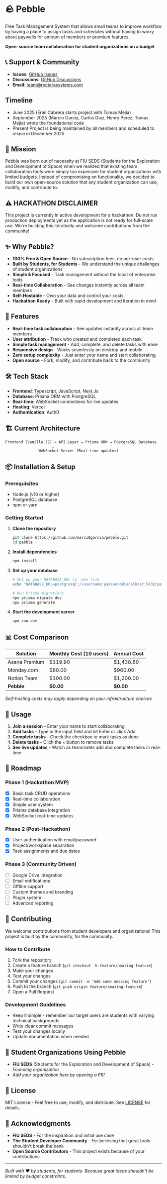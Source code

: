 # 🪨 Pebble
Free Task Management System that allows small teams to improve workflow by having a place to assign tasks and schedules without having to worry about paywalls for amount of members or premium features.

**Open-source team collaboration for student organizations on a budget**


## 📞 Support & Community

- **Issues**: [GitHub Issues](https://github.com/pebble/issues)
- **Discussions**: [GitHub Discussions](https://github.com/pebble/discussions)
- **Email**: team@rocterasystems.com

## Timeline
- June 2025 (Eriel Cabrera starts project with Tomas Mejia)
- September 2025 (Marcio Garcia, Carlos Diaz, Henry Perez, Tomas Mejia) wrote the foundational code 
- Present Project is being maintained by all members and scheduled to relase in December 2025

## 🎯 Mission

Pebble was born out of necessity at FIU SEDS (Students for the Exploration and Development of Space) when we realized that existing team collaboration tools were simply too expensive for student organizations with limited budgets. Instead of compromising on functionality, we decided to build our own open-source solution that any student organization can use, modify, and contribute to.

## ⚠️ HACKATHON DISCLAIMER

This project is currently in active development for a hackathon. Do not run production deployments yet as the application is not ready for full-scale use. We're building this iteratively and welcome contributions from the community!

## ✨ Why Pebble?

- **100% Free & Open Source** - No subscription fees, no per-user costs
- **Built by Students, for Students** - We understand the unique challenges of student organizations
- **Simple & Focused** - Task management without the bloat of enterprise tools
- **Real-time Collaboration** - See changes instantly across all team members
- **Self-Hostable** - Own your data and control your costs
- **Hackathon Ready** - Built with rapid development and iteration in mind

## 🚀 Features

- **Real-time task collaboration** - See updates instantly across all team members
- **User attribution** - Track who created and completed each task
- **Simple task management** - Add, complete, and delete tasks with ease
- **Responsive design** - Works seamlessly on desktop and mobile
- **Zero setup complexity** - Just enter your name and start collaborating
- **Open source** - Fork, modify, and contribute back to the community

## 🛠 Tech Stack

- **Frontend**: Typescript, JavaScript, Next.Js
- **Database**: Prisma ORM with PostgreSQL
- **Real-time**: WebSocket connections for live updates
- **Hosting**: Vercel
- **Authentication**: Auth0

## 🏗 Current Architecture

```
Frontend (Vanilla JS) → API Layer → Prisma ORM → PostgreSQL Database
                     ↓
               WebSocket Server (Real-time updates)
```

## 📦 Installation & Setup

### Prerequisites

- Node.js (v16 or higher)
- PostgreSQL database
- npm or yarn

### Getting Started

1. **Clone the repository**

   ```bash
   git clone https://github.com/marci0garcia/pebble.git
   cd pebble
   ```

2. **Install dependencies**

   ```bash
   npm install
   ```

3. **Set up your database**

   ```bash
   # Set up your DATABASE_URL in .env file
   echo "DATABASE_URL=postgresql://username:password@localhost:5432/pebble" > .env

   # Run Prisma migrations
   npx prisma migrate dev
   npx prisma generate
   ```

4. **Start the development server**
   ```bash
   npm run dev
   ```

## 📊 Cost Comparison

| Solution      | Monthly Cost (10 users) | Annual Cost |
| ------------- | ----------------------- | ----------- |
| Asana Premium | $119.90                 | $1,438.80   |
| Monday.com    | $80.00                  | $960.00     |
| Notion Team   | $100.00                 | $1,200.00   |
| **Pebble**    | **$0.00**               | **$0.00**   |

_Self-hosting costs may apply depending on your infrastructure choices_

## 📱 Usage

1. **Join a session** - Enter your name to start collaborating
2. **Add tasks** - Type in the input field and hit Enter or click Add
3. **Complete tasks** - Check the checkbox to mark tasks as done
4. **Delete tasks** - Click the × button to remove tasks
5. **See live updates** - Watch as teammates add and complete tasks in real-time

## 🎯 Roadmap

### Phase 1 (Hackathon MVP)

- [x] Basic task CRUD operations
- [x] Real-time collaboration
- [x] Simple user system
- [x] Prisma database integration
- [x] WebSocket real-time updates

### Phase 2 (Post-Hackathon)

- [x] User authentication with email/password
- [x] Project/workspace separation
- [x] Task assignments and due dates

### Phase 3 (Community Driven)

- [ ] Google Drive integration
- [ ] Email notifications
- [ ] Offline support
- [ ] Custom themes and branding
- [ ] Plugin system
- [ ] Advanced reporting

## 🤝 Contributing

We welcome contributions from student developers and organizations! This project is built by the community, for the community.

### How to Contribute

1. Fork the repository
2. Create a feature branch (`git checkout -b feature/amazing-feature`)
3. Make your changes
4. Test your changes
5. Commit your changes (`git commit -m 'Add some amazing feature'`)
6. Push to the branch (`git push origin feature/amazing-feature`)
7. Open a Pull Request

### Development Guidelines

- Keep it simple - remember our target users are students with varying technical backgrounds
- Write clear commit messages
- Test your changes locally
- Update documentation when needed

## 🏫 Student Organizations Using Pebble

- **FIU SEDS** (Students for the Exploration and Development of Space) - _Founding organization_
- _Add your organization here by opening a PR!_

## 📄 License

MIT License - Feel free to use, modify, and distribute. See [LICENSE](LICENSE) for details.

## 🙏 Acknowledgments

- **FIU SEDS** - For the inspiration and initial use case
- **The Student Developer Community** - For believing that great tools shouldn't break the bank
- **Open Source Contributors** - This project exists because of your contributions


---

_Built with ❤️ by students, for students. Because great ideas shouldn't be limited by budget constraints._